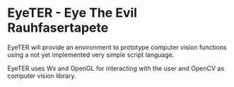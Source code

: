 EyeTER - Eye The Evil Rauhfasertapete
=====================================

EyeTER will provide an environment to prototype computer vision functions using
a not yet implemented very simple script language.

EyeTER uses Wx and OpenGL for interacting with the user and OpenCV as computer
vision library.
